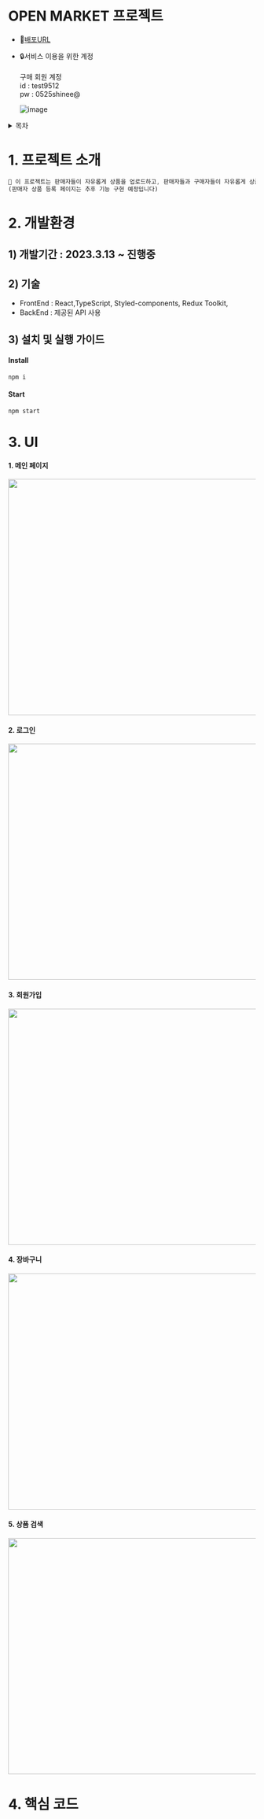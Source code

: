 # OPEN MARKET 프로젝트
- 🔗[배포URL](https://hodumarket.vercel.app/)
- 🔒서비스 이용을 위한 계정<br/>  
   구매 회원 계정<br/>
   id : test9512 <br/>
   pw : 0525shinee@
  <br/>
  
  ![image](https://github.com/EllaSEON/OpenMarket/assets/107895498/61a8607e-8fb4-48a5-b9d3-fd55b8160c48)


<details>
<summary>목차</summary>
<div markdown="1">
<br/>

1. [프로젝트 소개](#intro)
2. [개발 환경](#environments)
3. [UI](#ui)
4. [핵심 코드](#code)

</div>
</details>


# <sapn id="intro"> 1. 프로젝트 소개 </span>
```jsx
🔸 이 프로젝트는 판매자들이 자유롭게 상품을 업로드하고, 판매자들과 구매자들이 자유롭게 상품을 구매할 수 있는 오픈마켓 입니다.
(판매자 상품 등록 페이지는 추후 기능 구현 예정입니다)
```
# <span id="environments"> 2. 개발환경 </span>

## 1) 개발기간 : 2023.3.13 ~ 진행중
## 2) 기술

- FrontEnd : React,TypeScript, Styled-components, Redux Toolkit,
- BackEnd : 제공된 API 사용

## 3) 설치 및 실행 가이드
#### Install

```
npm i
```
#### Start

```
npm start
```
# <span id="ui"> 3. UI </span>

#### 1. 메인 페이지 <br/>
<img src="https://github.com/EllaSEON/OpenMarket/assets/107895498/279bed7c-a81d-47ea-96c2-3100dbc02403" width="700" height="480"/> <br/>
#### 2. 로그인 <br/>
<img src="https://github.com/EllaSEON/OpenMarket/assets/107895498/12abc4a2-e53f-4e33-b311-28c74d3fb7bf" width="700" height="480"/> <br/>
#### 3. 회원가입 <br/>
<img src="https://github.com/EllaSEON/OpenMarket/assets/107895498/304d28fe-b69b-49d8-826a-8f6f0c61df6e" width="700" height="480"/> <br/>
#### 4. 장바구니 <br/>
<img src="https://github.com/EllaSEON/OpenMarket/assets/107895498/5e288d78-fb5c-409e-83b3-11629a71e2e9" width="700" height="480"/> <br/>
#### 5. 상품 검색 <br/>
<img src="https://github.com/EllaSEON/OpenMarket/assets/107895498/9ec5ceda-5f3d-457f-b1df-6ba2292711dd" width="700" height="480"/> <br/>

# <sapn id="code"> 4. 핵심 코드 </span>
